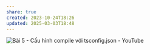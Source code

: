```yaml
---
share: true
created: 2023-10-24T18:26
updated: 2025-03-03T18:48
---
```

![Bài 5 - Cấu hình compile với tsconfig.json - YouTube](https://youtu.be/UJYu4dF3Vrw)

